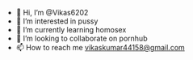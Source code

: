 - 👋 Hi, I’m @Vikas6202
- 👀 I’m interested in pussy
- 🌱 I’m currently learning homosex
- 💞️ I’m looking to collaborate on pornhub
- 📫 How to reach me vikaskumar44158@gmail.com

<!---
Vikas6202/Vikas6202 is a ✨ special ✨ repository because its `README.md` (this file) appears on your GitHub profile.
You can click the Preview link to take a look at your changes.
--->
